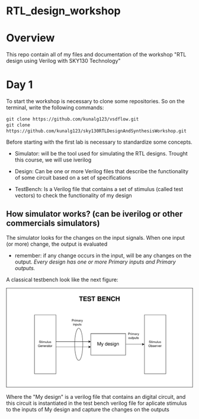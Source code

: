 # RTL_design_workshop
Overview
========
This repo contain all of my files and documentation of the workshop "RTL design using Verilog with SKY130 Technology"

Day 1
========
To start the workshop is necessary to clone some repositories. So on the terminal, write the following commands: 

    git clone https://github.com/kunalg123/vsdflow.git
    git clone https://github.com/kunalg123/sky130RTLDesignAndSynthesisWorkshop.git
    
    
Before starting with the first lab is necessary to standardize some concepts.

- Simulator: will be the tool used for simulating the RTL designs. Trought this course, we will use iverilog

- Design: Can be one or more Verilog files that describe the functionality of some circuit based on a set of specifications 

- TestBench: Is a Verilog file that contains a set of stimulus (called test vectors) to check the functionality of my design


## How simulator works? (can be iverilog or other commercials simulators)

The simulator looks for the changes on the input signals. When one input (or more) change, the output is evaluated
- remember: if any change occurs in the input, will be any changes on the output.
*Every design has one or more Primary inputs and Primary outputs.*

A classical testbench look like the next figure:

![alt text](https://github.com/HALxmont/RTL_design_workshop/blob/main/Diagrams/day1/test_bench.png?raw=true)

Where the "My design" is a verilog file that contains an digital circuit, and this circuit is instantiated in the test bench verilog file for aplicate stimulus to the inputs of My design and capture the changes on the outputs 


